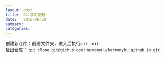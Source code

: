 ```yaml
---
layout: post
title:  Git学习整理
date:   2015-06-10
summary:
categories:
---
```


创建新仓库：创建文件夹，进入后执行`git init`  
检出仓库： `git clone git@github.com:HarmonyHu/harmonyhu.github.io.git`  

